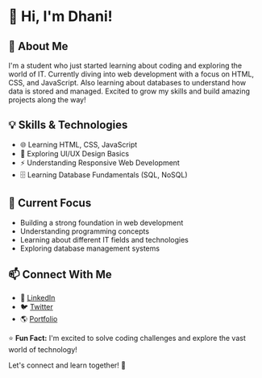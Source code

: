 # 👋 Hi, I'm Dhani!

## 🚀 About Me
I'm a student who just started learning about coding and exploring the world of IT. Currently diving into web development with a focus on HTML, CSS, and JavaScript. Also learning about databases to understand how data is stored and managed. Excited to grow my skills and build amazing projects along the way!

## 💡 Skills & Technologies
- 🌐 Learning HTML, CSS, JavaScript
- 🎨 Exploring UI/UX Design Basics
- ⚡ Understanding Responsive Web Development
- 🗄️ Learning Database Fundamentals (SQL, NoSQL)

## 📌 Current Focus
- Building a strong foundation in web development
- Understanding programming concepts
- Learning about different IT fields and technologies
- Exploring database management systems

## 📫 Connect With Me
- 🔗 [LinkedIn](https://www.linkedin.com/in/yourprofile)
- 🐦 [Twitter](https://twitter.com/yourhandle)
- 🌎 [Portfolio](https://yourwebsite.com)

⭐ **Fun Fact:** I'm excited to solve coding challenges and explore the vast world of technology!

Let's connect and learn together! 🚀

